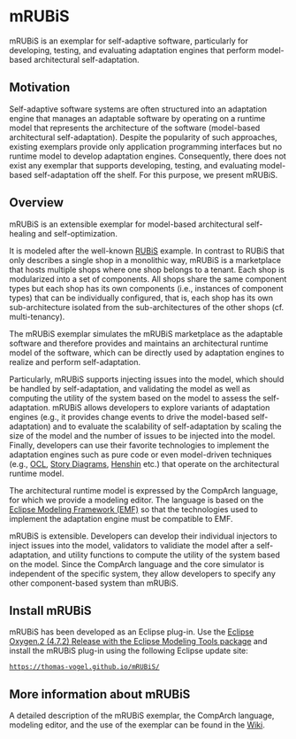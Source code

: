 # mRUBiS
mRUBiS is an exemplar for self-adaptive software, particularly for developing, testing, and evaluating adaptation engines that perform model-based architectural self-adaptation.

## Motivation
Self-adaptive software systems are often structured into an adaptation engine that manages an adaptable software by operating on a runtime model that represents the architecture of the software (model-based architectural self-adaptation). Despite the popularity of such approaches, existing exemplars provide only application programming interfaces but no runtime model to develop adaptation engines. Consequently, there does not exist any exemplar that supports developing, testing, and evaluating model-based self-adaptation off the shelf. For this purpose, we present mRUBiS.

## Overview
mRUBiS is an extensible exemplar for model-based architectural self-healing and self-optimization.

It is modeled after the well-known [RUBiS](http://rubis.ow2.org) example.
In contrast to RUBiS that only describes a single shop in a monolithic way, mRUBiS is a marketplace that hosts multiple shops where one shop belongs to a tenant. Each shop is modularized into a set of components. All shops share the same component types but each shop has its own components (i.e., instances of component types) that can be individually configured, that is, each shop has its own sub-architecture isolated from the sub-architectures of the other shops (cf. multi-tenancy).

The mRUBiS exemplar simulates the mRUBiS marketplace as the adaptable software and therefore provides and maintains an architectural runtime model of the software, which can be directly used by adaptation engines to realize and perform self-adaptation.

Particularly, mRUBiS supports injecting issues into the model, which should be handled by self-adaptation, and validating the model as well as computing the utility of the system based on the model to assess the self-adaptation. mRUBiS allows developers to explore variants of adaptation engines (e.g., it provides change events to drive the model-based self-adaptation) and to evaluate the scalability of self-adaptation by scaling the size of the model and the number of issues to be injected into the model. Finally, developers can use their favorite technologies to implement the adaptation engines such as pure code or even model-driven techniques (e.g., [OCL](https://projects.eclipse.org/projects/modeling.mdt.ocl), [Story Diagrams](https://projects.eclipse.org/projects/modeling.mdt.ocl), [Henshin](https://www.eclipse.org/henshin/) etc.) that operate on the architectural runtime model.

The architectural runtime model is expressed by the CompArch language, for which we provide a modeling editor. The language is based on the [Eclipse Modeling Framework (EMF)](https://www.eclipse.org/modeling/emf/) so that the technologies used to implement the adaptation engine must be compatible to EMF.

mRUBiS is extensible. Developers can develop their individual injectors to inject issues into the model, validators to validiate the model after a self-adaptation, and utility functions to compute the utility of the system based on the model. Since the CompArch language and the core simulator is independent of the specific system, they allow developers to specify any other component-based system than mRUBiS.

## Install mRUBiS
mRUBiS has been developed as an Eclipse plug-in. Use the [Eclipse Oxygen.2 (4.7.2) Release with the Eclipse Modeling Tools package](http://www.eclipse.org/downloads/packages/eclipse-modeling-tools/oxygen2) and install the mRUBiS plug-in using the following Eclipse update site:

[`https://thomas-vogel.github.io/mRUBiS/`](https://thomas-vogel.github.io/mRUBiS/)

## More information about mRUBiS
A detailed description of the mRUBiS exemplar, the CompArch language, modeling editor, and the use of the exemplar can be found in the [Wiki](https://github.com/thomas-vogel/mRUBiS/wiki).
